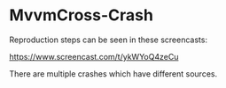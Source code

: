 # MvvmCross-Crash

Reproduction steps can be seen in these screencasts:

https://www.screencast.com/t/ykWYoQ4zeCu

There are multiple crashes which have different sources.
